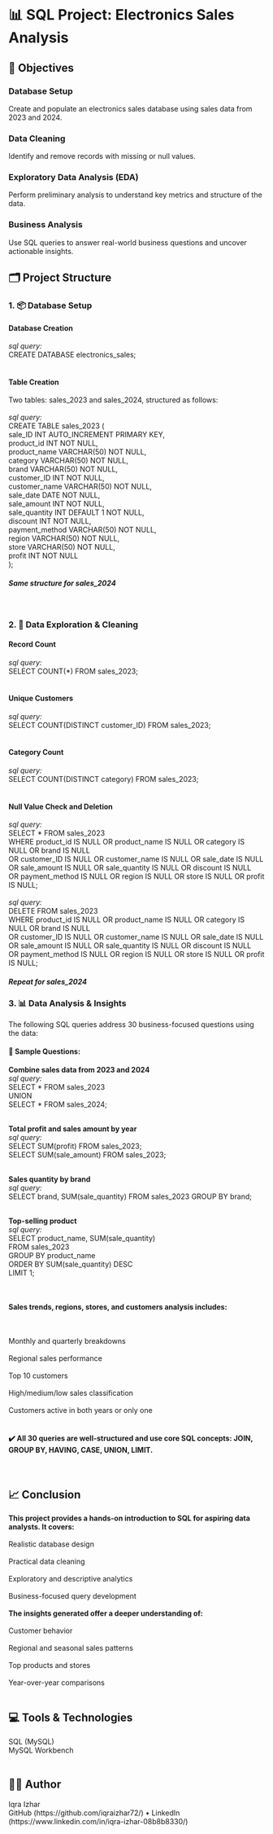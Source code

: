 <h1>📊 SQL Project: Electronics Sales Analysis</h1>

<h2>📝 Objectives</h2>

<h3>Database Setup</h3>
Create and populate an electronics sales database using sales data from 2023 and 2024.

<h3>Data Cleaning</h3>
Identify and remove records with missing or null values.

<h3>Exploratory Data Analysis (EDA)</h3>
Perform preliminary analysis to understand key metrics and structure of the data.

<h3>Business Analysis</h3>
Use SQL queries to answer real-world business questions and uncover actionable insights.

<h2>🗂️ Project Structure</h2>

<h3>1. 📦 Database Setup</h3>

<h4>Database Creation</h4>
<i>sql query:</i><br>
CREATE DATABASE electronics_sales;<br>
<br>

<h4>Table Creation</h4>
Two tables: sales_2023 and sales_2024, structured as follows:
<br>
<br>
<i>sql query:</i><br>
CREATE TABLE sales_2023 (<br>
  sale_ID INT AUTO_INCREMENT PRIMARY KEY,<br>
  product_id INT NOT NULL,<br>
  product_name VARCHAR(50) NOT NULL,<br>
  category VARCHAR(50) NOT NULL,<br>
  brand VARCHAR(50) NOT NULL,<br>
  customer_ID INT NOT NULL,<br>
  customer_name VARCHAR(50) NOT NULL,<br>
  sale_date DATE NOT NULL,<br>
  sale_amount INT NOT NULL,<br>
  sale_quantity INT DEFAULT 1 NOT NULL,<br>
  discount INT NOT NULL,<br>
  payment_method VARCHAR(50) NOT NULL,<br>
  region VARCHAR(50) NOT NULL,<br>
  store VARCHAR(50) NOT NULL,<br>
  profit INT NOT NULL<br>
);<br>

<h5>Same structure for sales_2024</h5>
<br>

<h3>2. 🧹 Data Exploration & Cleaning</h3>

<h4>Record Count</h4>
<i>sql query:</i><br>
SELECT COUNT(*) FROM sales_2023;<br>
<br>

<h4>Unique Customers</h4>
<i>sql query:</i><br>
SELECT COUNT(DISTINCT customer_ID) FROM sales_2023;<br>
<br>

<h4>Category Count</h4>
<i>sql query:</i><br>
SELECT COUNT(DISTINCT category) FROM sales_2023;<br>
<br>

<h4>Null Value Check and Deletion</h4>
<i>sql query:</i><br>
SELECT * FROM sales_2023<br>
WHERE product_id IS NULL OR product_name IS NULL OR category IS NULL OR brand IS NULL<br>
  OR customer_ID IS NULL OR customer_name IS NULL OR sale_date IS NULL<br>
  OR sale_amount IS NULL OR sale_quantity IS NULL OR discount IS NULL<br>
  OR payment_method IS NULL OR region IS NULL OR store IS NULL OR profit IS NULL;<br>
  <br>
<i>sql query:</i><br>
DELETE FROM sales_2023<br>
WHERE product_id IS NULL OR product_name IS NULL OR category IS NULL OR brand IS NULL<br>
  OR customer_ID IS NULL OR customer_name IS NULL OR sale_date IS NULL<br>
  OR sale_amount IS NULL OR sale_quantity IS NULL OR discount IS NULL<br>
  OR payment_method IS NULL OR region IS NULL OR store IS NULL OR profit IS NULL;<br>

<h5>Repeat for sales_2024</h5>

<h3>3. 📊 Data Analysis & Insights</h3>
The following SQL queries address 30 business-focused questions using the data:
<br>

<h4>📌 Sample Questions:</h4>

<b>Combine sales data from 2023 and 2024</b>
<br>
<i>sql query:</i><br>
SELECT * FROM sales_2023<br>
UNION<br>
SELECT * FROM sales_2024;<br>
<br>

<b>Total profit and sales amount by year</b><br>
<i>sql query:</i><br>
SELECT SUM(profit) FROM sales_2023;<br>
SELECT SUM(sale_amount) FROM sales_2023;<br>
<br>

<b>Sales quantity by brand</b><br>
<i>sql query:</i><br>
SELECT brand, SUM(sale_quantity) FROM sales_2023 GROUP BY brand;<br>
<br>

<b>Top-selling product</b>
<br>
<i>sql query:</i><br>
SELECT product_name, SUM(sale_quantity)<br>
FROM sales_2023<br>
GROUP BY product_name<br>
ORDER BY SUM(sale_quantity) DESC<br>
LIMIT 1;<br>

<br>
<h4>Sales trends, regions, stores, and customers analysis includes:</h4>
<br>

Monthly and quarterly breakdowns<br>
<br>
Regional sales performance<br>
<br>
Top 10 customers<br>
<br>
High/medium/low sales classification<br>
<br>
Customers active in both years or only one<br>
<br>

<h4>✔️ All 30 queries are well-structured and use core SQL concepts: JOIN, GROUP BY, HAVING, CASE, UNION, LIMIT.</h4>
<br>

<h2>📈 Conclusion</h2>

<b>This project provides a hands-on introduction to SQL for aspiring data analysts. It covers:</b>
<br>
<br>
Realistic database design<br>
<br>
Practical data cleaning<br>
<br>
Exploratory and descriptive analytics<br>
<br>
Business-focused query development<br>
<br>
<b>The insights generated offer a deeper understanding of:</b><br>
<br>
Customer behavior<br>
<br>
Regional and seasonal sales patterns<br>
<br>
Top products and stores<br>
<br>
Year-over-year comparisons<br>
<br>

<h2>💻 Tools & Technologies</h2>
SQL (MySQL)<br>
MySQL Workbench<br>
<br>

<h2>👨‍💻 Author</h2>
Iqra Izhar<br>
GitHub (https://github.com/iqraizhar72/) • LinkedIn (https://www.linkedin.com/in/iqra-izhar-08b8b8330/)
